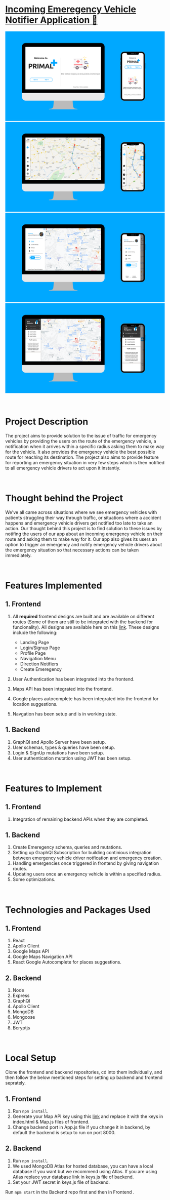 # [Incoming Emeregency Vehicle Notifier Application 🔗](https://primal6.vercel.app/)

![Landing Page](./readme_assets/1.png)
![Navigation](./readme_assets/2.png)
![Profile](./readme_assets/3.png)
![Nav Menu](./readme_assets/4.png)

<br/>

# Project Description

The project aims to provide solution to the issue of traffic for emergency vehicles by providing the users on the route of the emergency vehicle, a notification when it arrives within a specific radius asking them to make way for the vehicle. It also provides the emergency vehicle the best possible route for reaching its destination. The project also aims to provide feature for reporting an emergency situation in very few steps which is then notified to all emergency vehicle drivers to act upon it instantly.

<br/>

# Thought behind the Project

We've all came across situations where we see emergency vehicles with patients struggling their way through traffic, or situations where a accident happens and emergency vehicle drivers get notified too late to take an action. Our thought behind this project is to find solution to these issues by notifing the users of our app about an incoming emergency vehicle on their route and asking them to make way for it. Our app also gives its users an option to trigger an emergency and notify emergency vehicle drivers about the emergency situation so that necessary actions can be taken immediately.

<br/>

# Features Implemented

## 1. Frontend

1. All **required** frontend designs are built and are available on different routes (Some of them are still to be integrated with the backend for funcionality). All designs are available here on this [link](https://xd.adobe.com/view/569ca051-2561-4693-b97b-35a37b8b8b4c-03cf/). These designs include the following:

   - Landing Page
   - Login/Signup Page
   - Profile Page
   - Navigation Menu
   - Direction Notifiers
   - Create Emeregency

2. User Authentication has been integrated into the frontend.
3. Maps API has been integrated into the frontend.
4. Google places autocomplete has been integrated into the frontend for location suggestions.
5. Navgation has been setup and is in working state.

## 1. Backend

1. GraphQl and Apollo Server have been setup.
2. User schemas, types & queries have been setup.
3. Login & SignUp mutations have been setup.
4. User authentication mutation using JWT has been setup.

<br/>

# Features to Implement

## 1. Frontend

1. Integration of remaining backend APIs when they are completed.

## 1. Backend

1. Create Emeregency schema, queries and mutations.
2. Setting up GraphQl Subscription for building continious integration between emergency vehicle driver notfication and emergency creation.
3. Handling emergencies once triggered in frontend by giving navigation routes.
4. Updating users once an emergency vehicle is within a specified radius.
5. Some optimizations.

<br/>

# Technologies and Packages Used

## 1. Frontend

1. React
2. Apollo Client
3. Google Maps API
4. Google Maps Navigation API
5. React Google Autocomplete for places suggestions.

## 2. Backend

1. Node
2. Express
3. GraphQl
4. Apollo Client
5. MongoDB
6. Mongoose
7. JWT
8. Bcryptjs

<br/>

# Local Setup

Clone the frontend and backend repositories, cd into them individually, and then follow the below mentioned steps for setting up backend and frontend seprately.

## 1. Frontend

1. Run `npm install`.
2. Generate your Map API key using this [link](https://console.cloud.google.com/google/maps-apis/overview?pli=1) and replace it with the keys in index.html & Map.js files of frontend.
3. Change backend port in App.js file if you change it in backend, by default the backend is setup to run on port 8000.

## 2. Backend

1. Run `npm install`.
2. We used MongoDB Atlas for hosted database, you can have a local database if you want but we recommend using Atlas. If you are using Atlas replace your database link in keys.js file of backend.
3. Set your JWT secret in keys.js file of backend.

Run `npm start` in the Backend repo first and then in Frontend .

<br/>
